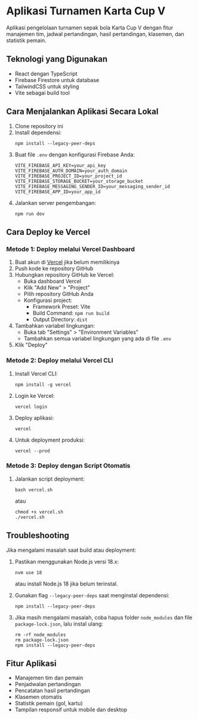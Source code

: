 # Aplikasi Turnamen Karta Cup V

Aplikasi pengelolaan turnamen sepak bola Karta Cup V dengan fitur manajemen tim, jadwal pertandingan, hasil pertandingan, klasemen, dan statistik pemain.

## Teknologi yang Digunakan

- React dengan TypeScript
- Firebase Firestore untuk database
- TailwindCSS untuk styling
- Vite sebagai build tool

## Cara Menjalankan Aplikasi Secara Lokal

1. Clone repository ini
2. Install dependensi:
   ```
   npm install --legacy-peer-deps
   ```
3. Buat file `.env` dengan konfigurasi Firebase Anda:
   ```
   VITE_FIREBASE_API_KEY=your_api_key
   VITE_FIREBASE_AUTH_DOMAIN=your_auth_domain
   VITE_FIREBASE_PROJECT_ID=your_project_id
   VITE_FIREBASE_STORAGE_BUCKET=your_storage_bucket
   VITE_FIREBASE_MESSAGING_SENDER_ID=your_messaging_sender_id
   VITE_FIREBASE_APP_ID=your_app_id
   ```
4. Jalankan server pengembangan:
   ```
   npm run dev
   ```

## Cara Deploy ke Vercel

### Metode 1: Deploy melalui Vercel Dashboard

1. Buat akun di [Vercel](https://vercel.com) jika belum memilikinya
2. Push kode ke repository GitHub
3. Hubungkan repository GitHub ke Vercel:
   - Buka dashboard Vercel
   - Klik "Add New" > "Project"
   - Pilih repository GitHub Anda
   - Konfigurasi project:
     - Framework Preset: Vite
     - Build Command: `npm run build`
     - Output Directory: `dist`
4. Tambahkan variabel lingkungan:
   - Buka tab "Settings" > "Environment Variables"
   - Tambahkan semua variabel lingkungan yang ada di file `.env`
5. Klik "Deploy"

### Metode 2: Deploy melalui Vercel CLI

1. Install Vercel CLI:
   ```
   npm install -g vercel
   ```
2. Login ke Vercel:
   ```
   vercel login
   ```
3. Deploy aplikasi:
   ```
   vercel
   ```
4. Untuk deployment produksi:
   ```
   vercel --prod
   ```

### Metode 3: Deploy dengan Script Otomatis

1. Jalankan script deployment:
   ```
   bash vercel.sh
   ```
   atau
   ```
   chmod +x vercel.sh
   ./vercel.sh
   ```

## Troubleshooting

Jika mengalami masalah saat build atau deployment:

1. Pastikan menggunakan Node.js versi 18.x:
   ```
   nvm use 18
   ```
   atau install Node.js 18 jika belum terinstal.

2. Gunakan flag `--legacy-peer-deps` saat menginstal dependensi:
   ```
   npm install --legacy-peer-deps
   ```

3. Jika masih mengalami masalah, coba hapus folder `node_modules` dan file `package-lock.json`, lalu instal ulang:
   ```
   rm -rf node_modules
   rm package-lock.json
   npm install --legacy-peer-deps
   ```

## Fitur Aplikasi

- Manajemen tim dan pemain
- Penjadwalan pertandingan
- Pencatatan hasil pertandingan
- Klasemen otomatis
- Statistik pemain (gol, kartu)
- Tampilan responsif untuk mobile dan desktop
